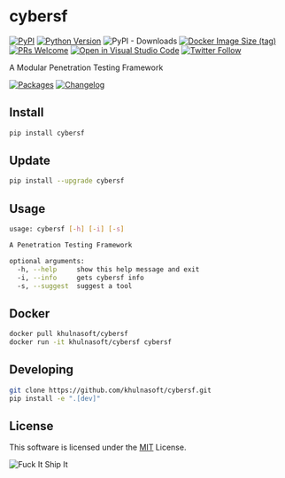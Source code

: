 # cybersf

[![PyPI](https://img.shields.io/pypi/v/cybersf?color=orange&logo=pypi&logoColor=orange&style=flat-square)](https://pypi.org/project/cybersf/)
[![Python Version](https://img.shields.io/badge/python-3.7%2B-blue?logo=python&style=flat-square)](https://www.python.org/downloads/)
![PyPI - Downloads](https://img.shields.io/pypi/dm/cybersf?style=flat-square)
[![Docker Image Size (tag)](https://img.shields.io/docker/image-size/khulnasoft/cybersf/latest?style=flat-square)](https://hub.docker.com/r/khulnasoft/cybersf)
[![PRs Welcome](https://img.shields.io/badge/PRs-welcome-organge.svg?logo=git&logoColor=organge&style=flat-square)](http://makeapullrequest.com)
[![Open in Visual Studio Code](https://img.shields.io/badge/VSCode-Open-0098FF?style=flat-square)](https://open.vscode.dev/khulnasoft/cybersf)
[![Twitter Follow](https://img.shields.io/twitter/follow/cybersf_team?color=blue&style=flat-square)](https://twitter.com/cybersf_team)

A Modular Penetration Testing Framework

[![Packages](https://img.shields.io/badge/PACKAGES.md-red?style=flat-square)](https://github.com/khulnasoft/cybersf/blob/main/PACKAGES.md)
[![Changelog](https://img.shields.io/badge/CHANGELOG.md-red?style=flat-square)](https://github.com/khulnasoft/cybersf/blob/main/CHANGELOG.md)

## Install

```bash
pip install cybersf
```

## Update

```bash
pip install --upgrade cybersf
```

## Usage

```bash
usage: cybersf [-h] [-i] [-s]

A Penetration Testing Framework

optional arguments:
  -h, --help     show this help message and exit
  -i, --info     gets cybersf info
  -s, --suggest  suggest a tool
```

## Docker

```bash
docker pull khulnasoft/cybersf
docker run -it khulnasoft/cybersf cybersf
```

## Developing

```bash
git clone https://github.com/khulnasoft/cybersf.git
pip install -e ".[dev]"
```

## License

This software is licensed under the [MIT](https://github.com/khulnasoft/cybersf/blob/main/LICENSE) License.

![Fuck It Ship It](https://img.shields.io/badge/fuck%20it-ship%20it-blue?style=flat-square)
